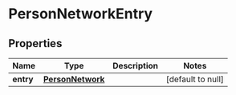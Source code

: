 # PersonNetworkEntry

## Properties
Name | Type | Description | Notes
------------ | ------------- | ------------- | -------------
**entry** | [**PersonNetwork**](PersonNetwork.md) |  | [default to null]


